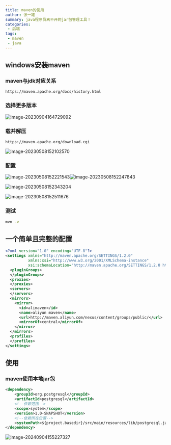 ```yaml
---
title: maven的使用
author: 张一雄
summary: java程序员离不开的jar包管理工具！
categories:
 - 后端
tags:
 - maven
 - java
---
```


## windows安装maven

### maven与jdk对应关系

```http
https://maven.apache.org/docs/history.html
```

### 选择更多版本

![image-20230904164729092](https://img.myfox.fun/img/20230904164730.png)

### 载并解压

```http
https://maven.apache.org/download.cgi
```

![image-20230508152102570](C:/Users/java0/AppData/Roaming/Typora/typora-user-images/image-20230508152102570.png)

### 配置

![image-20230508152221543](https://img.myfox.fun/img/20230508152222.png)![image-20230508152247843](https://img.myfox.fun/img/20230508152248.png)

![image-20230508152343204](https://img.myfox.fun/img/20230508152344.png)

![image-20230508152511676](https://img.myfox.fun/img/20230508152512.png)

### 测试

```sh
mvn -v
```



## 一个简单且完整的配置

```xml
<?xml version="1.0" encoding="UTF-8"?>
<settings xmlns="http://maven.apache.org/SETTINGS/1.2.0"
          xmlns:xsi="http://www.w3.org/2001/XMLSchema-instance"
          xsi:schemaLocation="http://maven.apache.org/SETTINGS/1.2.0 https://maven.apache.org/xsd/settings-1.2.0.xsd">
  <pluginGroups>
  </pluginGroups>
  <proxies>
  </proxies>
  <servers>
  </servers>
  <mirrors>
    <mirror>  
      <id>alimaven</id>   
      <name>aliyun maven</name>     
      <url>http://maven.aliyun.com/nexus/content/groups/public/</url>  
      <mirrorOf>central</mirrorOf>  
	</mirror>
  </mirrors>
  <profiles>
  </profiles>
</settings>
```

## 使用

### maven使用本地jar包

```xml
<dependency>
    <groupId>org.postgresql</groupId>
    <artifactId>postgresql</artifactId>
    <!--依赖范围-->
    <scope>system</scope>
    <version>1.0-SNAPSHOT</version>
    <!--依赖所在位置-->
    <systemPath>${project.basedir}/src/main/resources/lib/postgresql.jar</systemPath>
</dependency>
```

![image-20240904155227327](https://img.myfox.fun/img/image-20240904155227327.png)
